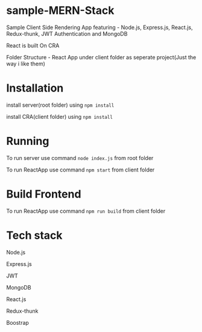 # sample-MERN-Stack

Sample Client Side Rendering App featuring - Node.js, Express.js, React.js, Redux-thunk, JWT Authentication and MongoDB

React is built On CRA

Folder Structure - React App under client folder as seperate project(Just the way i like them)

# Installation

install server(root folder) using `npm install`

install CRA(client folder) using `npm install`

# Running

To run server use command `node index.js` from root folder

To run ReactApp use command `npm start` from client folder

# Build Frontend

To run ReactApp use command `npm run build` from client folder

# Tech stack

Node.js

Express.js

JWT

MongoDB

React.js

Redux-thunk

Boostrap
